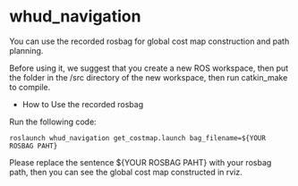 # whud_navigation
You can use the recorded rosbag for global cost map construction and path planning.

Before using it, we suggest that you create a new ROS workspace, then put the folder in the /src directory of the new workspace, then run catkin_make to compile.

- How to Use the recorded rosbag

Run the following code:

```shell
roslaunch whud_navigation get_costmap.launch bag_filename=${YOUR ROSBAG PAHT}
```

Please replace the sentence ${YOUR ROSBAG PAHT} with your rosbag path, then you can see the global cost map constructed in rviz.
